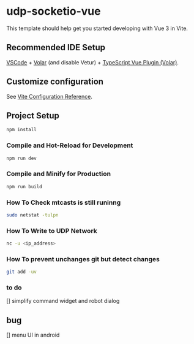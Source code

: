 # udp-socketio-vue

This template should help get you started developing with Vue 3 in Vite.

## Recommended IDE Setup

[VSCode](https://code.visualstudio.com/) + [Volar](https://marketplace.visualstudio.com/items?itemName=Vue.volar) (and disable Vetur) + [TypeScript Vue Plugin (Volar)](https://marketplace.visualstudio.com/items?itemName=Vue.vscode-typescript-vue-plugin).

## Customize configuration

See [Vite Configuration Reference](https://vitejs.dev/config/).

## Project Setup

```sh
npm install
```

### Compile and Hot-Reload for Development

```sh
npm run dev
```

### Compile and Minify for Production

```sh
npm run build
```

### How To Check mtcasts is still runinng

```sh
sudo netstat -tulpn
```

### How To Write to UDP Network

```sh
nc -u <ip_address>
```

### How To prevent unchanges git but detect changes

```sh
git add -uv
```

### to do

[] simplify command widget and robot dialog

## bug

[] menu UI in android
